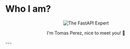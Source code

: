 # Who I am?

<p align="center">
  <img src="https://images.weserv.nl/?url=avatars.githubusercontent.com/u/72174660?v=4&h=300&w=300&fit=cover&mask=circle&maxage=7d" alt="The FastAPI Expert"/>
  <p align="center">I'm Tomas Perez, nice to meet you! 👋</p>
</p>
---
